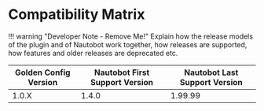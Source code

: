 # Compatibility Matrix

!!! warning "Developer Note - Remove Me!"
    Explain how the release models of the plugin and of Nautobot work together, how releases are supported, how features and older releases are deprecated etc.

| Golden Config Version | Nautobot First Support Version | Nautobot Last Support Version |
| ------------- | -------------------- | ------------- |
| 1.0.X         | 1.4.0                | 1.99.99        |
